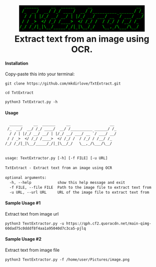 <h1 align="center">
  <br>
  <a href="https://github.com/mkdirlove/TxtExtract"><img src="https://github.com/mkdirlove/TxtExtract/blob/main/logo.png" alt="TxtExtract"></a>
  <br>
  Extract text from an image using OCR.
  <br>
</h1>

#### Installation

Copy-paste this into your terminal:

```
git clone https://github.com/mkdirlove/TxtExtract.git
```
```
cd TxtExtract
```
```
python3 TxtExtract.py -h
```

#### Usage
```
  ______     __  ______     __                  __ 
 /_  __/  __/ /_/ ____/  __/ /__________ ______/ /_
  / / | |/_/ __/ __/ | |/_/ __/ ___/ __ `/ ___/ __/
 / / _>  </ /_/ /____>  </ /_/ /  / /_/ / /__/ /_  
/_/ /_/|_|\__/_____/_/|_|\__/_/   \__,_/\___/\__/  


usage: TextExtractor.py [-h] [-f FILE] [-u URL]

TxtExtract - Extract text from an image using OCR

optional arguments:
  -h, --help            show this help message and exit
  -f FILE, --file FILE  Path to the image file to extract text from
  -u URL, --url URL     URL of the image file to extract text from
```
#### Sample Usage #1

Extract text from image url

```
python3 TextExtractor.py -u https://qph.cf2.quoracdn.net/main-qimg-60dad75c0dddf8f4aa1a95040d7c3ca5-pjlq
```

#### Sample Usage #2

Extract text from image file

```
python3 TextExtractor.py -f /home/user/Pictures/image.png
```
